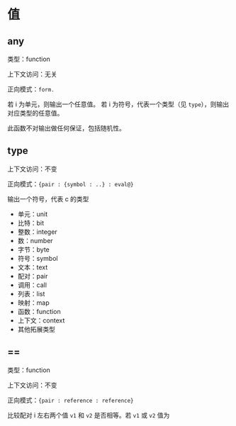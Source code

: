 # 值

## any

类型：function

上下文访问：无关

正向模式：`form.`

若 i 为单元，则输出一个任意值。
若 i 为符号，代表一个类型（见 `type`），则输出对应类型的任意值。

此函数不对输出做任何保证，包括随机性。

## type

上下文访问：不变

正向模式：`{pair : {symbol : ..} : eval@}`

输出一个符号，代表 c 的类型

- 单元：unit
- 比特：bit
- 整数：integer
- 数：number
- 字节：byte
- 符号：symbol
- 文本：text
- 配对：pair
- 调用：call
- 列表：list
- 映射：map
- 函数：function
- 上下文：context
- 其他拓展类型

## ==

类型：function

上下文访问：不变

正向模式：`{pair : reference : reference}`

比较配对 i 左右两个值 `v1` 和 `v2` 是否相等。若 `v1` 或 `v2` 值为

